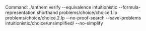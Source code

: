 Command: ./anthem verify --equivalence intuitionistic --formula-representation shorthand problems/choice/choice.1.lp problems/choice/choice.2.lp  --no-proof-search --save-problems intuitionistic/choice/unsimplified/ --no-simplify